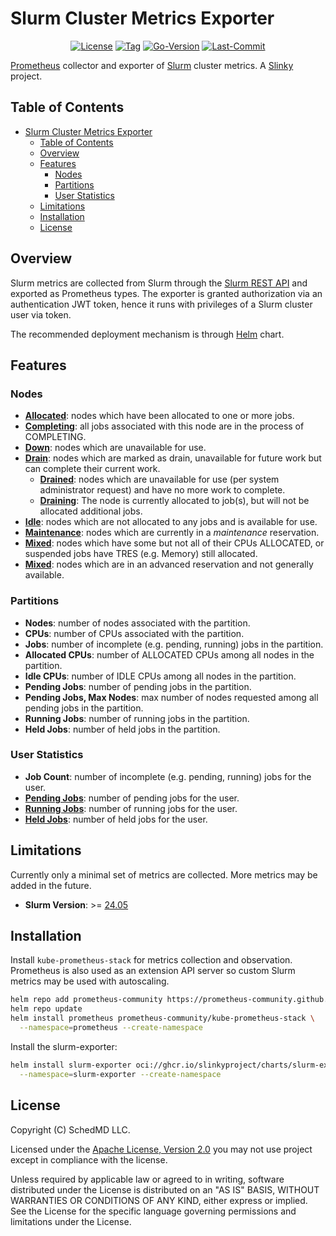 # Slurm Cluster Metrics Exporter

<div align="center">

[![License](https://img.shields.io/badge/License-Apache_2.0-blue.svg?style=for-the-badge)](./LICENSES/Apache-2.0.txt)
[![Tag](https://img.shields.io/github/v/tag/SlinkyProject/slurm-exporter?style=for-the-badge)](https://github.com/SlinkyProject/slurm-exporter/tags/)
[![Go-Version](https://img.shields.io/github/go-mod/go-version/SlinkyProject/slurm-exporter?style=for-the-badge)](./go.mod)
[![Last-Commit](https://img.shields.io/github/last-commit/SlinkyProject/slurm-exporter?style=for-the-badge)](https://github.com/SlinkyProject/slurm-exporter/commits/)

</div>

[Prometheus] collector and exporter of [Slurm] cluster metrics. A [Slinky]
project.

## Table of Contents

<!-- mdformat-toc start --slug=github --no-anchors --maxlevel=6 --minlevel=1 -->

- [Slurm Cluster Metrics Exporter](#slurm-cluster-metrics-exporter)
  - [Table of Contents](#table-of-contents)
  - [Overview](#overview)
  - [Features](#features)
    - [Nodes](#nodes)
    - [Partitions](#partitions)
    - [User Statistics](#user-statistics)
  - [Limitations](#limitations)
  - [Installation](#installation)
  - [License](#license)

<!-- mdformat-toc end -->

## Overview

Slurm metrics are collected from Slurm through the
[Slurm REST API][slurm-restapi] and exported as Prometheus types. The exporter
is granted authorization via an authentication JWT token, hence it runs with
privileges of a Slurm cluster user via token.

The recommended deployment mechanism is through [Helm] chart.

## Features

### Nodes

- [**Allocated**][node-allocated]: nodes which have been allocated to one or
  more jobs.
- [**Completing**][node-completing]: all jobs associated with this node are in
  the process of COMPLETING.
- [**Down**][node-down]: nodes which are unavailable for use.
- [**Drain**][node-drain]: nodes which are marked as drain, unavailable for
  future work but can complete their current work.
  - [**Drained**][node-drained]: nodes which are unavailable for use (per system
    administrator request) and have no more work to complete.
  - [**Draining**][node-draining]: The node is currently allocated to job(s),
    but will not be allocated additional jobs.
- [**Idle**][node-idle]: nodes which are not allocated to any jobs and is
  available for use.
- [**Maintenance**][node-maint]: nodes which are currently in a *maintenance*
  reservation.
- [**Mixed**][node-mixed]: nodes which have some but not all of their CPUs
  ALLOCATED, or suspended jobs have TRES (e.g. Memory) still allocated.
- [**Mixed**][node-reserved]: nodes which are in an advanced reservation and not
  generally available.

### Partitions

- **Nodes**: number of nodes associated with the partition.
- **CPUs**: number of CPUs associated with the partition.
- **Jobs**: number of incomplete (e.g. pending, running) jobs in the partition.
- **Allocated CPUs**: number of ALLOCATED CPUs among all nodes in the partition.
- **Idle CPUs**: number of IDLE CPUs among all nodes in the partition.
- **Pending Jobs**: number of pending jobs in the partition.
- **Pending Jobs, Max Nodes**: max number of nodes requested among all pending
  jobs in the partition.
- **Running Jobs**: number of running jobs in the partition.
- **Held Jobs**: number of held jobs in the partition.

### User Statistics

- **Job Count**: number of incomplete (e.g. pending, running) jobs for the user.
- [**Pending Jobs**][job-states]: number of pending jobs for the user.
- [**Running Jobs**][job-states]: number of running jobs for the user.
- [**Held Jobs**][job-states]: number of held jobs for the user.

## Limitations

Currently only a minimal set of metrics are collected. More metrics may be added
in the future.

- **Slurm Version**: >=
  [24.05](https://www.schedmd.com/slurm-version-24-05-0-is-now-available/)

## Installation

Install `kube-prometheus-stack` for metrics collection and observation.
Prometheus is also used as an extension API server so custom Slurm metrics may
be used with autoscaling.

```bash
helm repo add prometheus-community https://prometheus-community.github.io/helm-charts
helm repo update
helm install prometheus prometheus-community/kube-prometheus-stack \
  --namespace=prometheus --create-namespace
```

Install the slurm-exporter:

```bash
helm install slurm-exporter oci://ghcr.io/slinkyproject/charts/slurm-exporter \
  --namespace=slurm-exporter --create-namespace
```

## License

Copyright (C) SchedMD LLC.

Licensed under the
[Apache License, Version 2.0](http://www.apache.org/licenses/LICENSE-2.0) you
may not use project except in compliance with the license.

Unless required by applicable law or agreed to in writing, software distributed
under the License is distributed on an "AS IS" BASIS, WITHOUT WARRANTIES OR
CONDITIONS OF ANY KIND, either express or implied. See the License for the
specific language governing permissions and limitations under the License.

<!-- links -->

[helm]: https://helm.sh/
[job-states]: https://slurm.schedmd.com/job_state_codes.html#states
[node-allocated]: https://slurm.schedmd.com/sinfo.html#OPT_ALLOCATED
[node-completing]: https://slurm.schedmd.com/sinfo.html#OPT_COMPLETING
[node-down]: https://slurm.schedmd.com/sinfo.html#OPT_DOWN
[node-drain]: https://slurm.schedmd.com/scontrol.html#OPT_DRAIN
[node-drained]: https://slurm.schedmd.com/sinfo.html#OPT_DRAINED
[node-draining]: https://slurm.schedmd.com/sinfo.html#OPT_DRAINING
[node-idle]: https://slurm.schedmd.com/sinfo.html#OPT_IDLE
[node-maint]: https://slurm.schedmd.com/sinfo.html#OPT_MAINT
[node-mixed]: https://slurm.schedmd.com/sinfo.html#OPT_MIXED
[node-reserved]: https://slurm.schedmd.com/sinfo.html#OPT_RESERVED
[prometheus]: https://prometheus.io/
[slinky]: https://slinky.ai/
[slurm]: https://slurm.schedmd.com/overview.html
[slurm-restapi]: https://slurm.schedmd.com/rest_api.html
